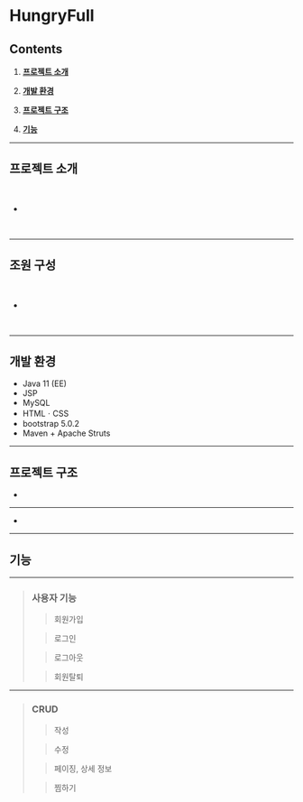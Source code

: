 # HungryFull
## Contents
1. [**프로젝트 소개**](#프로젝트-소개)

2. [**개발 환경**](#개발-환경)

3. [**프로젝트 구조**](#프로젝트-구조)

4. [**기능**](#기능)

---

## 프로젝트 소개

<br/>

-

<br/>

---

## 조원 구성

<br/>

-

<br/>

---

## 개발 환경
* Java 11 (EE)
* JSP
* MySQL
* HTMLㆍCSS
* bootstrap 5.0.2
* Maven + Apache Struts

---
## 프로젝트 구조

-

---

-

---

## 기능

---

> ### 사용자 기능
>> 회원가입   
>> 
>
>> 로그인   
>> 
>
>> 로그아웃   
>> 
>
>> 회원탈퇴   
>> 
>

---

> ### CRUD
>> 작성   
>> 
>
>> 수정   
>> 
>
>> 페이징, 상세 정보   
>> 
>
>> 찜하기   
>> 
>


